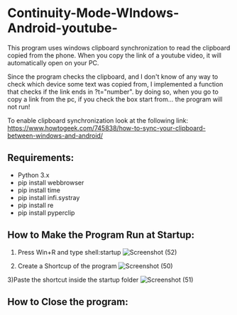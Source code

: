 # Continuity-Mode-WIndows-Android-youtube-

This program uses windows clipboard synchronization to read the clipboard copied from the phone.
When you copy the link of a youtube video, it will automatically open on your PC.

Since the program checks the clipboard, and I don't know of any way to check which device some text was copied from, I implemented a function that checks if the link ends in ?t="number". by doing so, when you go to copy a link from the pc, if you check the box start from... the program will not run!

To enable clipboard synchronization look at the following link:
https://www.howtogeek.com/745838/how-to-sync-your-clipboard-between-windows-and-android/

Requirements:
-----------------------------------------------------------------------------
- Python 3.x
- pip install webbrowser  
- pip install time
- pip install infi.systray
- pip install re
- pip install pyperclip


How to Make the Program Run at Startup:
-----------------------------------------------------------------------------

1) Press Win+R and type shell:startup
![Screenshot (52)](https://user-images.githubusercontent.com/87772044/213161051-249d59e9-e073-4b9d-91a3-1a3a5215c0b2.png)

2) Create a Shortcup of the program
![Screenshot (50)](https://user-images.githubusercontent.com/87772044/213161161-2a83f071-9108-45bf-a36f-21d5ff6b5398.png)

3)Paste the shortcut inside the startup folder
![Screenshot (51)](https://user-images.githubusercontent.com/87772044/213161236-d44f3acd-4266-4c1d-a276-ec77ca92b006.png)


How to Close the program:
-----------------------------------------------------------------------------

